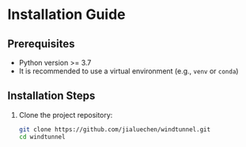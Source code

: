 # Installation Guide

## Prerequisites
- Python version >= 3.7
- It is recommended to use a virtual environment (e.g., `venv` or `conda`)

## Installation Steps
1. Clone the project repository:
   ```bash
   git clone https://github.com/jialuechen/windtunnel.git
   cd windtunnel